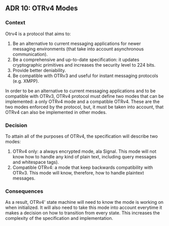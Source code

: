 ## ADR 10: OTRv4 Modes

### Context

Otrv4 is a protocol that aims to:
    
1. Be an alternative to current messaging applications for newer messaging
   environments (that take into account asynchronous communication).
2. Be a comprehensive and up-to-date specification: it updates cryptographic
   primitives and increases the security level to 224 bits.
3. Provide better deniability.
4. Be compatible with OTRv3 and useful for instant messaging protocols
   (e.g. XMPP).

In order to be an alternative to current messaging applications and to be
compatible with OTRv3, OTRv4 protocol must define two modes that can be
implemented: a only OTRv4 mode and a compatible OTRv4. These are the two modes
enforced by the protocol, but, it must be taken into account, that OTRv4 can
also be implemented in other modes.

### Decision

To attain all of the purposes of OTRv4, the specification will describe
two modes:

1. OTRv4 only: a always encrypted mode, ala Signal. This mode will not know
   how to handle any kind of plain text, including query messages and whitespace
   tags). 
2. Compatible OTRv4: a mode that keep backwards compatibility with OTRv3.
   This mode will know, therefore, how to handle plaintext messages.

### Consequences

As a result, OTRv4' state machine will need to know the mode is working on when
initialized. It will also need to take this mode into account everytime it
makes a decision on how to transition from every state. This increases the
complexity of the specification and implementation.
